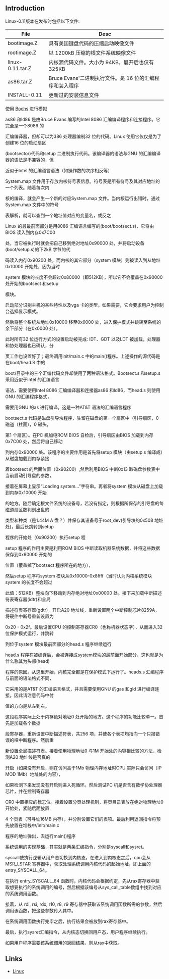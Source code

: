 ## Introduction

Linux-0.11版本在发布时包括以下文件:

| File             | Desc                                                     |
| ---------------- | -------------------------------------------------------- |
| bootimage.Z      | 具有美国键盘代码的压缩启动映像文件                       |
| rootimage.Z      | 以 1200kB 压缩的根文件系统映像文件                       |
| linux-0.11.tar.Z | 内核源代码文件。大小为 94KB，展开后也仅有 325KB          |
| as86.tar.Z       | Bruce Evans'二进制执行文件。是 16 位的汇编程序和装入程序 |
| INSTALL-0.11     | 更新过的安装信息文件                                     |



使用 [Bochs](/docs/CS/OS/Bochs.md) 进行模拟

as86 和ld86 是由Bruce Evans 编写的Intel 8086 汇编编译程序和连接程序。它完全是一个8086 的

汇编编译器，但却可以为386 处理器编制32 位的代码。Linux 使用它仅仅是为了创建16 位的启动扇区

(bootsector)代码和setup 二进制执行代码。该编译器的语法与GNU 的汇编编译器的语法是不兼容的，但

近似于Intel 的汇编语言语法（如操作数的次序相反等）



System.map 文件用于存放内核符号表信息。符号表是所有符号及其对应地址的一个列表。随着每次内

核的编译，就会产生一个新的对应System.map 文件。当内核运行出错时，通过System.map 文件中的符号

表解析，就可以查到一个地址值对应的变量名，或反之



Linux 的最最前面部分是用8086 汇编语言编写的(boot/bootsect.s)，它将由BIOS 读入到内存0x7C00

处，当它被执行时就会把自己移到绝对地址0x90000 处，并将启动设备(boot/setup.s)的下2kB 字节的代

码读入内存0x90200 处，而内核的其它部分（system 模块）则被读入到从地址0x10000 开始处，因为当时

system 模块的长度不会超过0x80000（即512KB），所以它不会覆盖在0x90000 处开始的bootsect 和setup

模块。



启动部分识别主机的某些特性以及vga 卡的类型。如果需要，它会要求用户为控制台选择显示模式。

然后将整个系统从地址0x10000 移至0x0000 处，进入保护模式并跳转至系统的余下部分（在0x0000 处）。

此时所有32 位运行方式的设置启动被完成: IDT、GDT 以及LDT 被加载，处理器和协处理器也已确认，分

页工作也设置好了；最终调用init/main.c 中的main()程序。上述操作的源代码是在boot/head.S 中的



boot/目录中的三个汇编代码文件却使用了两种语法格式。Bootsect.s 和setup.s 采用近似于Intel 的汇编语言

语法，需要使用Intel 8086 汇编编译器和连接器as86 和ld86，而head.s 则使用GNU 的汇编程序格式，

需要用GNU 的as 进行编译。这是一种AT&T 语法的汇编语言程序



bootsect.s 代码是磁盘引导块程序，驻留在磁盘的第一个扇区中（引导扇区，0 磁道（柱面），0 磁头，

第1 个扇区）。在PC 机加电ROM BIOS 自检后，引导扇区由BIOS 加载到内存0x7C00 处，然后将自己移动

到内存0x90000 处。该程序的主要作用是首先将setup 模块（由setup.s 编译成）从磁盘加载到内存紧接

着bootsect 的后面位置（0x90200）,然后利用BIOS 中断0x13 取磁盘参数表中当前启动引导盘的参数，

接着在屏幕上显示“Loading system...”字符串。再者将system 模块从磁盘上加载到内存0x10000 开始

的地方。随后确定根文件系统的设备号，若没有指定，则根据所保存的引导盘的每磁道扇区数判别出盘的

类型和种类（是1.44M A 盘？）并保存其设备号于root_dev(引导块的0x508 地址处)，最后长跳转到setup

程序的开始处（0x90200）执行setup 程



setup 程序的作用主要是利用ROM BIOS 中断读取机器系统数据，并将这些数据保存到0x90000 开始的

位置（覆盖掉了bootsect 程序所在的地方），



然后setup 程序将system 模块从0x10000-0x8ffff（当时认为内核系统模块system 的长度不会超过

此值：512KB）整块向下移动到内存绝对地址0x00000 处。接下来加载中断描述符表寄存器(idtr)和全局

描述符表寄存器(gdtr)，开启A20 地址线，重新设置两个中断控制芯片8259A，将硬件中断号重新设置为

0x20 - 0x2f。最后设置CPU 的控制寄存器CR0（也称机器状态字），从而进入32 位保护模式运行，并跳转

到位于system 模块最前面部分的head.s 程序继续运行





head.s 程序在被编译后，会被连接成system模块的最前面开始部分，这也就是为什么称其为头部(head)

程序的原因。从这里开始，内核完全都是在保护模式下运行了。heads.s 汇编程序与前面的语法格式不同，

它采用的是AT&T 的汇编语言格式，并且需要使用GNU 的gas 和gld 进行编译连接。因此请注意代码中付

值的方向是从左到右。

这段程序实际上处于内存绝对地址0 处开始的地方。这个程序的功能比较单一。首先是加载各个数据

段寄存器，重新设置中断描述符表，共256 项，并使各个表项均指向一个只报错误的哑中断程序。然后重

新设置全局描述符表。接着使用物理地址0 与1M 开始处的内容相比较的方法，检测A20 地址线是否真的

开启（如果没有开启，则在访问高于1Mb 物理内存地址时CPU 实际只会访问（IP MOD 1Mb）地址处的内容），

如果检测下来发现没有开启则进入死循环。然后测试PC 机是否含有数学协处理器芯片，并在控制寄存器

CR0 中置相应的标志位。接着设置分页处理机制，将页目录表放在绝对物理地址0 开始处，紧随后面放置

4 个页表（可寻址16MB 内存），并分别设置它们的表项。最后利用返回指令将预先放置在堆栈中/init/main.c

程序的地址弹出，去运行main()程序



系统调用的实现基础，其实就是两条汇编指令，分别是syscall和sysret。 

syscall使执行逻辑从用户态切换到内核态，在进入到内核态之后，cpu会从 MSR_LSTAR 寄存器中，获取处理系统调用内核代码的起始地址，即上面的 entry_SYSCALL_64。

在执行 entry_SYSCALL_64 函数时，内核代码会根据约定，先从rax寄存器中获取想要执行的系统调用的编号，然后根据该编号从sys_call_table数组中找到对应的系统调用函数。

接着，从 rdi, rsi, rdx, r10, r8, r9 寄存器中获取该系统调用函数所需的参数，然后调用该函数，把这些参数传入其中。

在系统调用函数执行完毕之后，执行结果会被放到rax寄存器中。

最后，执行sysret汇编指令，从内核态切换回用户态，用户程序继续执行。

如果用户程序需要该系统调用的返回结果，则从rax中获取。





## Links

- [Linux](/docs/CS/OS/Linux/Linux.md)